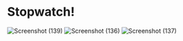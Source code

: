 # Stopwatch!
![Screenshot (139)](https://github.com/duletashev1/Stopwatch/assets/116757605/25b30079-2db1-4fcc-b037-74d1bb7263eb)
![Screenshot (136)](https://github.com/duletashev1/Stopwatch/assets/116757605/8c1de723-deae-4761-a353-27c7ae32aa4d)
![Screenshot (137)](https://github.com/duletashev1/Stopwatch/assets/116757605/1f8cb9ba-99e8-45f1-998c-184f087d8b1a)
